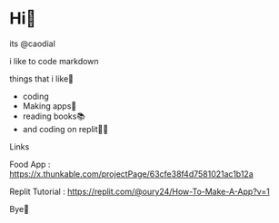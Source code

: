 # Hi🤗
its @caodial

 i like to code markdown

things that i like🤔
* coding
* Making apps📱
* reading books📚
* and coding on replit👨‍💻

Links

Food App : https://x.thunkable.com/projectPage/63cfe38f4d7581021ac1b12a

Replit Tutorial : https://replit.com/@oury24/How-To-Make-A-App?v=1

Bye🤗
